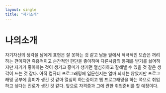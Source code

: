 ```yaml
---
layout: single
title: "자기소개"
---
```


# 나의소개
자기자신의 생각을 남에게 표현은 잘 못하는 것 같고 남들 앞에서 적극적인 모습은 꺼려하는 편이지만 
즉흥적이고 순간적인 판단을 좋아하며 다른사람의 통제를 받기를 싫어하지만 자기가 좋아하는 것이 생기고 
흥미가 생기면 열심히하고 잘해낼 수 있을 것 같은 생각이 드는 것 같다. 아직 컴퓨터 프로그래밍에 입문한지는
얼마 되지는 않았지만 프로그래밍 공부에 흥미가 생긴 것 같아 열심히 하는중이고 웹 프로그래밍을 하는 쪽으로
취업하고 싶다는 진로가 생긴 것 같다. 앞으로 자격증과 그에 관한 취업준비를 할 예정이다.
